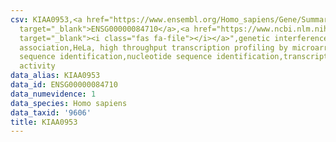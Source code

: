 ```yaml
---
csv: KIAA0953,<a href="https://www.ensembl.org/Homo_sapiens/Gene/Summary?db=core;g=ENSG00000084710"
  target="_blank">ENSG00000084710</a>,<a href="https://www.ncbi.nlm.nih.gov/pubmed/17216044"
  target="_blank"><i class="fas fa-file"></i></a>",genetic interference,functional
  association,HeLa, high throughput transcription profiling by microarray,nucleotide
  sequence identification,nucleotide sequence identification,transcriptional regulation,up-regulates
  activity
data_alias: KIAA0953
data_id: ENSG00000084710
data_numevidence: 1
data_species: Homo sapiens
data_taxid: '9606'
title: KIAA0953
---
```

